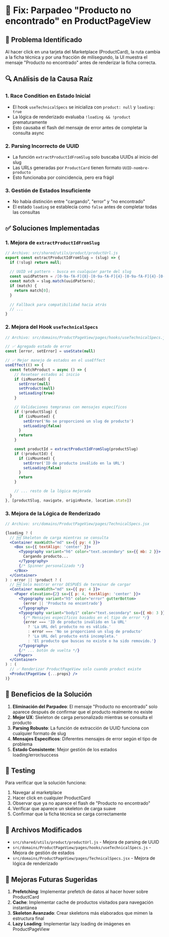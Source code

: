 # 🔧 Fix: Parpadeo "Producto no encontrado" en ProductPageView

## 🎯 Problema Identificado

Al hacer click en una tarjeta del Marketplace (ProductCard), la ruta cambia a la ficha técnica y por una fracción de milisegundo, la UI muestra el mensaje "Producto no encontrado" antes de renderizar la ficha correcta.

## 🔍 Análisis de la Causa Raíz

### 1. **Race Condition en Estado Inicial**
- El hook `useTechnicalSpecs` se inicializa con `product: null` y `loading: true`
- La lógica de renderizado evaluaba `!loading && !product` prematuramente
- Esto causaba el flash del mensaje de error antes de completar la consulta async

### 2. **Parsing Incorrecto de UUID**
- La función `extractProductIdFromSlug` solo buscaba UUIDs al inicio del slug
- Las URLs generadas por `ProductCard` tienen formato `UUID-nombre-producto`
- Esto funcionaba por coincidencia, pero era frágil

### 3. **Gestión de Estados Insuficiente**
- No había distinción entre "cargando", "error" y "no encontrado"
- El estado `loading` se establecía como `false` antes de completar todas las consultas

## ✅ Soluciones Implementadas

### 1. **Mejora de `extractProductIdFromSlug`**
```javascript
// Archivo: src/shared/utils/product/productUrl.js
export const extractProductIdFromSlug = (slug) => {
  if (!slug) return null;
  
  // UUID v4 pattern - busca en cualquier parte del slug
  const uuidPattern = /[0-9a-fA-F]{8}-[0-9a-fA-F]{4}-[0-9a-fA-F]{4}-[0-9a-fA-F]{4}-[0-9a-fA-F]{12}/;
  const match = slug.match(uuidPattern);
  if (match) {
    return match[0];
  }
  
  // Fallback para compatibilidad hacia atrás
  // ...
}
```

### 2. **Mejora del Hook `useTechnicalSpecs`**
```javascript
// Archivo: src/domains/ProductPageView/pages/hooks/useTechnicalSpecs.js

// ✅ Agregado estado de error
const [error, setError] = useState(null)

// ✅ Mejor manejo de estados en el useEffect
useEffect(() => {
  const fetchProduct = async () => {
    // Resetear estados al inicio
    if (isMounted) {
      setError(null)
      setProduct(null)
      setLoading(true)
    }

    // Validaciones tempranas con mensajes específicos
    if (!productSlug) {
      if (isMounted) {
        setError('No se proporcionó un slug de producto')
        setLoading(false)
      }
      return
    }

    const productId = extractProductIdFromSlug(productSlug)
    if (!productId) {
      if (isMounted) {
        setError('ID de producto inválido en la URL')
        setLoading(false)
      }
      return
    }

    // ... resto de la lógica mejorada
  }
}, [productSlug, navigate, originRoute, location.state])
```

### 3. **Mejora de la Lógica de Renderizado**
```jsx
// Archivo: src/domains/ProductPageView/pages/TechnicalSpecs.jsx

{loading ? (
  // 🆕 Skeleton de carga mientras se consulta
  <Container maxWidth="md" sx={{ py: 4 }}>
    <Box sx={{ textAlign: 'center' }}>
      <Typography variant="h6" color="text.secondary" sx={{ mb: 2 }}>
        Cargando producto...
      </Typography>
      {/* Spinner personalizado */}
    </Box>
  </Container>
) : error || !product ? (
  // 🆕 Solo mostrar error DESPUÉS de terminar de cargar
  <Container maxWidth="md" sx={{ py: 4 }}>
    <Paper elevation={2} sx={{ p: 4, textAlign: 'center' }}>
      <Typography variant="h5" color="error" gutterBottom>
        {error || 'Producto no encontrado'}
      </Typography>
      <Typography variant="body1" color="text.secondary" sx={{ mb: 3 }}>
        {/* Mensajes específicos basados en el tipo de error */}
        {error === 'ID de producto inválido en la URL' 
          ? 'La URL del producto no es válida.'
          : error === 'No se proporcionó un slug de producto'
          ? 'La URL del producto está incompleta.'
          : 'El producto que buscas no existe o ha sido removido.'}
      </Typography>
      {/* ... botón de vuelta */}
    </Paper>
  </Container>
) : (
  // ✅ Renderizar ProductPageView solo cuando product existe
  <ProductPageView {...props} />
)}
```

## 🚀 Beneficios de la Solución

1. **Eliminación del Parpadeo**: El mensaje "Producto no encontrado" solo aparece después de confirmar que el producto realmente no existe
2. **Mejor UX**: Skeleton de carga personalizado mientras se consulta el producto
3. **Parsing Robusto**: La función de extracción de UUID funciona con cualquier formato de slug
4. **Mensajes Específicos**: Diferentes mensajes de error según el tipo de problema
5. **Estado Consistente**: Mejor gestión de los estados loading/error/success

## 🧪 Testing

Para verificar que la solución funciona:

1. Navegar al marketplace
2. Hacer click en cualquier ProductCard
3. Observar que ya no aparece el flash de "Producto no encontrado"
4. Verificar que aparece un skeleton de carga suave
5. Confirmar que la ficha técnica se carga correctamente

## 📁 Archivos Modificados

- `src/shared/utils/product/productUrl.js` - Mejora de parsing de UUID
- `src/domains/ProductPageView/pages/hooks/useTechnicalSpecs.js` - Mejora de gestión de estados
- `src/domains/ProductPageView/pages/TechnicalSpecs.jsx` - Mejora de lógica de renderizado

## 🔮 Mejoras Futuras Sugeridas

1. **Prefetching**: Implementar prefetch de datos al hacer hover sobre ProductCard
2. **Cache**: Implementar cache de productos visitados para navegación instantánea
3. **Skeleton Avanzado**: Crear skeletons más elaborados que mimen la estructura final
4. **Lazy Loading**: Implementar lazy loading de imágenes en ProductPageView

